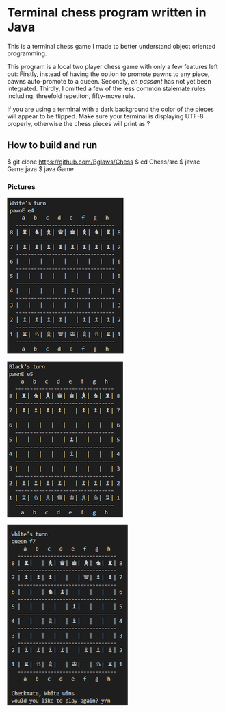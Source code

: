 # Terminal chess program written in Java
This is a terminal chess game I made to better understand object oriented programming.


This program is a local two player chess game with only a few features left out:
Firstly, instead of having the option to promote pawns to any piece, pawns auto-promote to a queen.
Secondly, *en passant* has not yet been integrated.
Thirdly, I omitted a few of the less common stalemate rules including, threefold repetiton, fifty-move rule.

If you are using a terminal with a dark background the color of the pieces will appear to be flipped.
Make sure your terminal is displaying UTF-8 properly, otherwise the chess pieces will print as ?


## How to build and run
$ git clone https://github.com/Bglaws/Chess
$ cd Chess/src
$ javac Game.java
$ java Game

### Pictures
![Overview](pics/Chess1.png)

![Overview](pics/Chess2.png)

![Overview](pics/Chess3.png)

